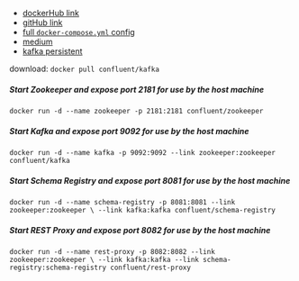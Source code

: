 - [dockerHub link](https://hub.docker.com/r/confluent/kafka/)
- [gitHub link](https://github.com/confluentinc/docker-images)
- [full `docker-compose.yml` config](https://github.com/confluentinc/docker-images/blob/master/examples/fullstack/docker-compose.yml)
- [medium](https://medium.com/@oleksandra_a/apache-kafka-and-zio-af418b4c54f0)
- [kafka persistent](https://www.confluent.io/blog/okay-store-data-apache-kafka/)

download: `docker pull confluent/kafka`

##### Start Zookeeper and expose port 2181 for use by the host machine
`docker run -d --name zookeeper -p 2181:2181 confluent/zookeeper`

##### Start Kafka and expose port 9092 for use by the host machine
`docker run -d --name kafka -p 9092:9092 --link zookeeper:zookeeper confluent/kafka`

##### Start Schema Registry and expose port 8081 for use by the host machine
`docker run -d --name schema-registry -p 8081:8081 --link zookeeper:zookeeper \
   --link kafka:kafka confluent/schema-registry`

##### Start REST Proxy and expose port 8082 for use by the host machine
`docker run -d --name rest-proxy -p 8082:8082 --link zookeeper:zookeeper \
   --link kafka:kafka --link schema-registry:schema-registry confluent/rest-proxy`
